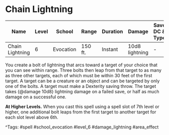 # Chain Lightning

| Name | Level | School | Range | Duration | Damage | Save DC & Type |
|------|-------|--------|-------|----------|--------|----------------|
| Chain Lightning | 6 | Evocation | 150 ft. | Instant | 10d8 lightning | - |

You create a bolt of lightning that arcs toward a target of your choice that you can see within range. Three bolts then leap from that target to as many as three other targets, each of which must be within 30 feet of the first target. A target can be a creature or an object and can be targeted by only one of the bolts. A target must make a Dexterity saving throw. The target takes {@damage 10d8} lightning damage on a failed save, or half as much damage on a successful one.

**At Higher Levels.** When you cast this spell using a spell slot of 7th level or higher, one additional bolt leaps from the first target to another target for each slot level above 6th.

^Tags: #spell #school_evocation #level_6 #damage_lightning #area_effect